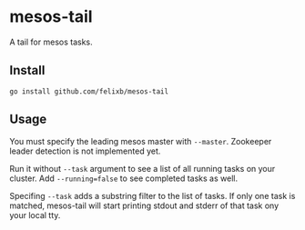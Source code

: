 # mesos-tail

A tail for mesos tasks.

## Install

`go install github.com/felixb/mesos-tail`

## Usage

You must specify the leading mesos master with `--master`.
Zookeeper leader detection is not implemented yet.

Run it without `--task` argument to see a list of all running tasks on your cluster.
Add `--running=false` to see completed tasks as well.

Specifing `--task` adds a substring filter to the list of tasks.
If only one task is matched, mesos-tail will start printing stdout and stderr of that task ony your local tty.
